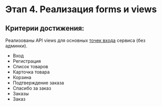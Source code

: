 # Этап 4. Реализация forms и views

## Критерии достижения:

Реализованы API views для основных [точек входа](./screens.md) сервиса (без админки).
   - Вход
   - Регистрация
   - Список товаров
   - Карточка товара
   - Корзина
   - Подтверждение заказа
   - Спасибо за заказ
   - Заказы
   - Заказ